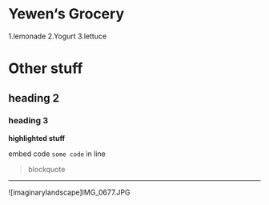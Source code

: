 # Yewen‘s Grocery
1.lemonade
2.Yogurt
3.lettuce

# Other stuff
## heading 2

### heading 3

**highlighted stuff**

embed code `some code` in line
> blockquote

---
![imaginarylandscape]IMG_0677.JPG
